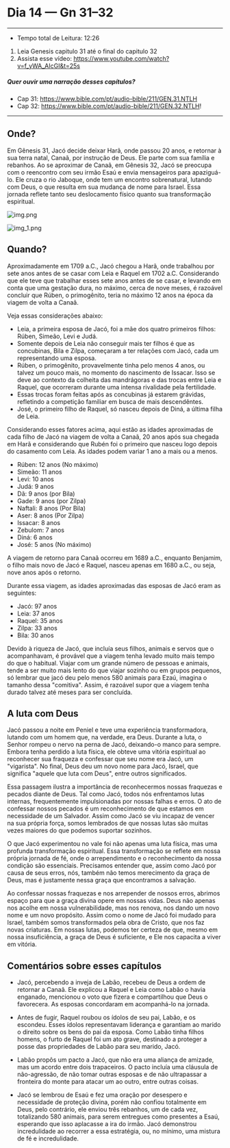# Dia 14 — Gn 31–32

--- 

- Tempo total de Leitura: 12:26

1. Leia Genesis capitulo 31 até o final do capitulo 32
2. Assista esse vídeo: https://www.youtube.com/watch?v=f_yWA_AIcGI&t=25s

##### Quer ouvir uma narração desses capítulos?

- Cap 31: https://www.bible.com/pt/audio-bible/211/GEN.31.NTLH
- Cap 32: https://www.bible.com/pt/audio-bible/211/GEN.32.NTLH!

---

## Onde?

Em Gênesis 31, Jacó decide deixar Harã, onde passou 20 anos, e retornar à sua terra natal, Canaã, por instrução de Deus. Ele parte com sua família e rebanhos. Ao se aproximar de Canaã, em Gênesis 32, Jacó se preocupa com o reencontro com seu irmão Esaú e envia mensageiros para apaziguá-lo. Ele cruza o rio Jaboque, onde tem um encontro sobrenatural, lutando com Deus, o que resulta em sua mudança de nome para Israel. Essa jornada reflete tanto seu deslocamento físico quanto sua transformação espiritual.

![img.png](../images/img_22.png)

![img_1.png](../images/img_23.png)


## Quando? 

Aproximadamente em 1709 a.C., Jacó chegou a Harã, onde trabalhou por sete anos antes de se casar com Leia e Raquel em 1702 a.C. Considerando que ele teve que trabalhar esses sete anos antes de se casar, e levando em conta que uma gestação dura, no máximo, cerca de nove meses, é razoável concluir que Rúben, o primogênito, teria no máximo 12 anos na época da viagem de volta a Canaã.

Veja essas considerações abaixo:
- Leia, a primeira esposa de Jacó, foi a mãe dos quatro primeiros filhos: Rúben, Simeão, Levi e Judá.
- Somente depois de Leia não conseguir mais ter filhos é que as concubinas, Bila e Zilpa, começaram a ter relações com Jacó, cada um representando uma esposa.
- Rúben, o primogênito, provavelmente tinha pelo menos 4 anos, ou talvez um pouco mais, no momento do nascimento de Issacar. Isso se deve ao contexto da colheita das mandrágoras e das trocas entre Leia e Raquel, que ocorreram durante uma intensa rivalidade pela fertilidade. 
- Essas trocas foram feitas após as concubinas já estarem grávidas, refletindo a competição familiar em busca de mais descendêntes. 
- José, o primeiro filho de Raquel, só nasceu depois de Diná, a última filha de Leia.

Considerando esses fatores acima, aqui estão as idades aproximadas de cada filho de Jacó na viagem de volta a Canaã, 20 anos após sua chegada em Harã e considerando que Rubén foi o primeiro que nasceu logo depois do casamento com Leia. As idades podem variar 1 ano a mais ou a menos.

- Rúben: 12 anos (No máximo)
- Simeão: 11 anos
- Levi: 10 anos
- Judá: 9 anos
- Dã: 9 anos (por Bila)
- Gade: 9 anos (por Zilpa)
- Naftali: 8 anos (Por Bila)
- Aser: 8 anos (Por Zilpa)
- Issacar: 8 anos 
- Zebulom: 7 anos
- Diná: 6 anos
- José: 5 anos (No máximo)

A viagem de retorno para Canaã ocorreu em 1689 a.C., enquanto Benjamim, o filho mais novo de Jacó e Raquel, nasceu apenas em 1680 a.C., ou seja, nove anos após o retorno.

Durante essa viagem, as idades aproximadas das esposas de Jacó eram as seguintes:

- Jacó: 97 anos
- Leia: 37 anos
- Raquel: 35 anos
- Zilpa: 33 anos
- Bila: 30 anos

Devido à riqueza de Jacó, que incluía seus filhos, animais e servos que o acompanhavam, é provável que a viagem tenha levado muito mais tempo do que o habitual. Viajar com um grande número de pessoas e animais, tende a ser muito mais lento do que viajar sozinho ou em grupos pequenos, só lembrar que jacó deu pelo menos 580 animais para Ezaú, imagina o tamanho dessa "comitiva". Assim, é razoável supor que a viagem tenha durado talvez até meses para ser concluída.

## A luta com Deus

Jacó passou a noite em Peniel e teve uma experiência transformadora, lutando com um homem que, na verdade, era Deus. Durante a luta, o Senhor rompeu o nervo na perna de Jacó, deixando-o manco para sempre. Embora tenha perdido a luta física, ele obteve uma vitória espiritual ao reconhecer sua fraqueza e confessar que seu nome era Jacó, um "vigarista". No final, Deus deu um novo nome para Jacó, Israel, que significa "aquele que luta com Deus", entre outros significados.

Essa passagem ilustra a importância de reconhecermos nossas fraquezas e pecados diante de Deus. Tal como Jacó, todos nós enfrentamos lutas internas, frequentemente impulsionadas por nossas falhas e erros. O ato de confessar nossos pecados é um reconhecimento de que estamos em necessidade de um Salvador. Assim como Jacó se viu incapaz de vencer na sua própria força, somos lembrados de que nossas lutas são muitas vezes maiores do que podemos suportar sozinhos.

O que Jacó experimentou no vale foi não apenas uma luta física, mas uma profunda transformação espiritual. Essa transformação se reflete em nossa própria jornada de fé, onde o arrependimento e o reconhecimento da nossa condição são essenciais. Precisamos entender que, assim como Jacó por causa de seus erros, nós, também não temos merecimento da graça de Deus, mas é justamente nessa graça que encontramos a salvação.

Ao confessar nossas fraquezas e nos arrepender de nossos erros, abrimos espaço para que a graça divina opere em nossas vidas. Deus não apenas nos acolhe em nossa vulnerabilidade, mas nos renova, nos dando um novo nome e um novo propósito. Assim como o nome de Jacó foi mudado para Israel, também somos transformados pela obra de Cristo, que nos faz novas criaturas. Em nossas lutas, podemos ter certeza de que, mesmo em nossa insuficiência, a graça de Deus é suficiente, e Ele nos capacita a viver em vitória.


## Comentários sobre esses capítulos

- Jacó, percebendo a inveja de Labão, recebeu de Deus a ordem de retornar a Canaã. Ele explicou a Raquel e Leia como Labão o havia enganado, mencionou o voto que fizera e compartilhou que Deus o favorecera. As esposas concordaram em acompanhá-lo na jornada.


- Antes de fugir, Raquel roubou os ídolos de seu pai, Labão, e os escondeu. Esses ídolos representavam liderança e garantiam ao marido o direito sobre os bens do pai da esposa. Como Labão tinha filhos homens, o furto de Raquel foi um ato grave, destinado a proteger a posse das propriedades de Labão para seu marido, Jacó.


- Labão propôs um pacto a Jacó, que não era uma aliança de amizade, mas um acordo entre dois trapaceiros. O pacto incluía uma cláusula de não-agressão, de não tomar outras esposas e de não ultrapassar a fronteira do monte para atacar um ao outro, entre outras coisas.


- Jacó se lembrou de Esaú e fez uma oração por desespero e necessidade de proteção divina, porém não confiou totalmente em Deus, pelo contrário, ele enviou três rebanhos, um de cada vez, totalizando 580 animais, para serem entregues como presentes a Esaú, esperando que isso aplacasse a ira do irmão. Jacó demonstrou incredulidade ao recorrer a essa estratégia, ou, no mínimo, uma mistura de fé e incredulidade.